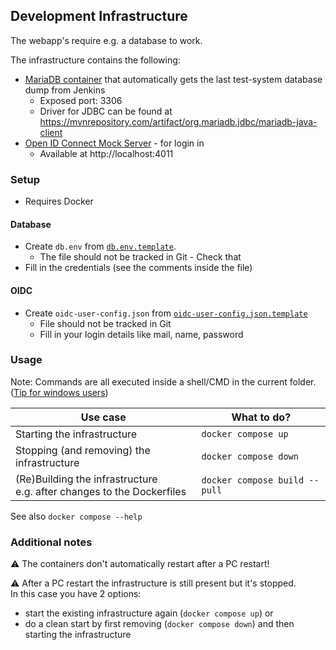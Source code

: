 ## Development Infrastructure
The webapp's require e.g. a database to work.

The infrastructure contains the following:
* [MariaDB container](https://hub.docker.com/_/mariadb) that automatically gets the last test-system database dump from Jenkins
  * Exposed port: 3306
  * Driver for JDBC can be found at https://mvnrepository.com/artifact/org.mariadb.jdbc/mariadb-java-client
* [Open ID Connect Mock Server](https://github.com/xdev-software/oidc-server-mock) - for login in
  * Available at http://localhost:4011

### Setup
* Requires Docker

#### Database
* Create ``db.env`` from [``db.env.template``](./db.env.template).
  * The file should not be tracked in Git - Check that
* Fill in the credentials (see the comments inside the file)

#### OIDC
* Create ``oidc-user-config.json`` from [``oidc-user-config.json.template``](./oidc-user-config.json.template)
  * File should not be tracked in Git
  * Fill in your login details like mail, name, password


### Usage
Note: Commands are all executed inside a shell/CMD in the current folder. ([Tip for windows users](https://stackoverflow.com/a/40146208))

| Use case | What to do? |
| --- | --- |
| Starting the infrastructure | ``docker compose up`` |
| Stopping (and removing) the infrastructure | ``docker compose down`` |
| (Re)Building the infrastructure<br/>e.g. after changes to the Dockerfiles | ``docker compose build --pull`` |

See also ``docker compose --help``

### Additional notes
⚠ The containers don't automatically restart after a PC restart!

⚠ After a PC restart the infrastructure is still present but it's stopped.<br/>
In this case you have 2 options:
* start the existing infrastructure again (``docker compose up``) or
* do a clean start by first removing (``docker compose down``) and then starting the infrastructure
